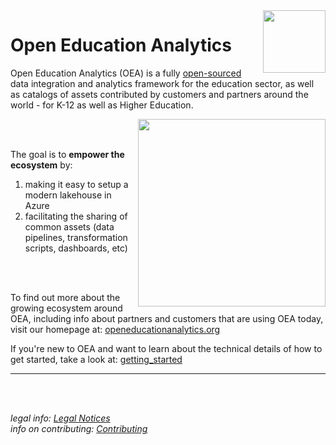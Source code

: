 <img align="right" height="100" src="https://github.com/microsoft/OpenEduAnalytics/blob/main/docs/pics/oea-logo-nobg.png">

# Open Education Analytics                                                                                                                     
Open Education Analytics (OEA) is a fully [open-sourced](https://github.com/microsoft/OpenEduAnalytics/tree/main/license) data integration and analytics framework for the education sector, as well as catalogs of assets contributed by customers and partners around the world - for K-12 as well as Higher Education.

<img align="right" height="300" src="https://github.com/microsoft/OpenEduAnalytics/blob/main/docs/pics/diagrams/OEA_ref_arch_simple.png">

<br/><br/>

The goal is to **empower the ecosystem** by:

1) making it easy to setup a modern lakehouse in Azure
1) facilitating the sharing of common assets (data pipelines, transformation scripts, dashboards, etc) 

<br/><br/>

To find out more about the growing ecosystem around OEA, including info about partners and customers that are using OEA today, visit our homepage at: [openeducationanalytics.org](https://openeducationanalytics.org)

If you're new to OEA and want to learn about the technical details of how to get started, take a look at: [getting_started](https://github.com/microsoft/OpenEduAnalytics/tree/main/getting_started)


---
<br/><br/>

*legal info: [Legal Notices](https://github.com/microsoft/OpenEduAnalytics/tree/main/license#legal-notices)*<br/>
*info on contributing: [Contributing](https://github.com/microsoft/OpenEduAnalytics/blob/main/license/CONTRIBUTING.md)*<br/>
